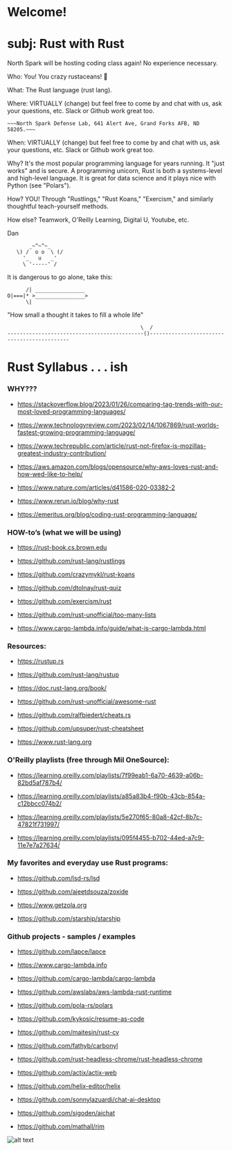# Welcome!
# subj: Rust with Rust

North Spark will be hosting coding class again! No experience necessary. 

Who: You!  You crazy rustaceans! 🦀

What: The Rust language (rust lang).

Where:  VIRTUALLY (change) but feel free to come by and chat with us, ask your questions, etc.  Slack or Github work great too. 

```
~~~North Spark Defense Lab, 641 Alert Ave, Grand Forks AFB, ND 58205.~~~
```

When: VIRTUALLY (change) but feel free to come by and chat with us, ask your questions, etc.  Slack or Github work great too.

Why?  It's the most popular programming language for years running.  It "just works" and is secure. A programming unicorn, Rust is both a systems-level and high-level language.  It is great for data science and it plays nice with Python (see "Polars"). 

How?  YOU!  Through "Rustlings," "Rust Koans," "Exercism," and similarly thoughtful teach-yourself methods. 

How else?  Teamwork, O'Reilly Learning, Digital U, Youtube, etc. 

Dan

```
       _~^~^~_
   \) /  o o  \ (/
     '_   u   _'
     \ '-----' /
```

It is dangerous to go alone, take this:

```
      /| ________________
O|===|* >________________>
      \|
```

"How small a thought it takes to fill a whole life"

```
                                           \  /       
--------------------------------------------()--------------------------------------------
```

# Rust Syllabus . . . ish

### WHY???

- https://stackoverflow.blog/2023/01/26/comparing-tag-trends-with-our-most-loved-programming-languages/ 

- https://www.technologyreview.com/2023/02/14/1067869/rust-worlds-fastest-growing-programming-language/ 

- https://www.techrepublic.com/article/rust-not-firefox-is-mozillas-greatest-industry-contribution/

- https://aws.amazon.com/blogs/opensource/why-aws-loves-rust-and-how-wed-like-to-help/

- https://www.nature.com/articles/d41586-020-03382-2 

- https://www.rerun.io/blog/why-rust 

- https://emeritus.org/blog/coding-rust-programming-language/


### HOW-to’s (what we will be using)

- https://rust-book.cs.brown.edu 

- https://github.com/rust-lang/rustlings 

- https://github.com/crazymykl/rust-koans 

- https://github.com/dtolnay/rust-quiz 

- https://github.com/exercism/rust 

- https://github.com/rust-unofficial/too-many-lists 

- https://www.cargo-lambda.info/guide/what-is-cargo-lambda.html 


### **Resources:**

- https://rustup.rs 

- https://github.com/rust-lang/rustup 

- https://doc.rust-lang.org/book/ 

- https://github.com/rust-unofficial/awesome-rust 

- https://github.com/ralfbiedert/cheats.rs 

- https://github.com/upsuper/rust-cheatsheet 

- https://www.rust-lang.org 


### O'Reilly playlists (free through Mil OneSource):

- https://learning.oreilly.com/playlists/7f99eab1-6a70-4639-a06b-82bd5af787b4/

- https://learning.oreilly.com/playlists/a85a83b4-f90b-43cb-854a-c12bbcc074b2/

- https://learning.oreilly.com/playlists/5e270f65-80a8-42cf-8b7c-47821f731997/

- https://learning.oreilly.com/playlists/095f4455-b702-44ed-a7c9-11e7e7a27634/


### My favorites and everyday use Rust programs:

- https://github.com/lsd-rs/lsd 

- https://github.com/ajeetdsouza/zoxide 

- https://www.getzola.org 

- https://github.com/starship/starship 


### Github projects - samples / examples

- https://github.com/lapce/lapce 

- https://www.cargo-lambda.info

- https://github.com/cargo-lambda/cargo-lambda 

- https://github.com/awslabs/aws-lambda-rust-runtime 

- https://github.com/pola-rs/polars 

- https://github.com/kykosic/resume-as-code 

- https://github.com/maitesin/rust-cv 

- https://github.com/fathyb/carbonyl 

- https://github.com/rust-headless-chrome/rust-headless-chrome 

- https://github.com/actix/actix-web 

- https://github.com/helix-editor/helix

- https://github.com/sonnylazuardi/chat-ai-desktop 

- https://github.com/sigoden/aichat 

- https://github.com/mathall/rim 


![alt text](https://github.com/trustdan/rust-class/blob/main/promo/Rust-Programming-w-Nor-Spark.png)
